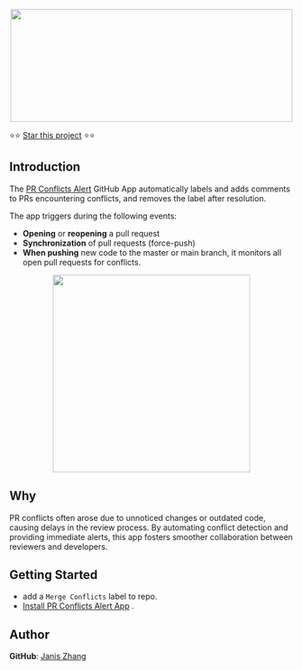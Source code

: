 <p align="center">
  <img height="200" width="500" src="https://gist.githack.
com/JanisZhang/e072587fe7c765e2b7744adc34c2a56a/raw/a3bd36899273780c471efbee1bde1442bef12dbe/logo.png">
</p>

⭐⭐  [Star this project](https://github.com/JanisZhang/PR-conflicts-alert) ⭐⭐

## Introduction 
The [PR Conflicts Alert](https://github.com/apps/pr-conflicts-alert) GitHub 
App automatically labels and adds comments to PRs encountering conflicts, and removes the label after resolution.

The app triggers during the following events:
- **Opening** or **reopening** a pull request
- **Synchronization** of pull requests (force-push)
- **When pushing** new code to the master or main branch, it monitors all open 
  pull requests for conflicts.

<p align="center">
  <img height="350" src="https://gist.githack.
com/JanisZhang/e072587fe7c765e2b7744adc34c2a56a/raw/9cce7b9e1be8ee8105cc4f5afa14b483b0373578/demo.png">
</p>


## Why
PR conflicts often arose due to unnoticed changes or outdated code, causing delays in the review process. By automating conflict detection and providing immediate alerts, this app fosters smoother collaboration between reviewers and developers.

## Getting Started
- add a `Merge Conflicts` label to repo.
- [Install PR Conflicts Alert App](https://github.com/apps/pr-conflicts-alert) .

## Author
**GitHub**: [Janis Zhang](https://github.com/JanisZhang)
